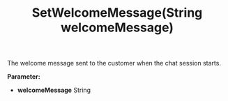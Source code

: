 ﻿---
uid: crmscript_ref_NSChatTopicEntity_SetWelcomeMessage
title: SetWelcomeMessage(String welcomeMessage)
intellisense: NSChatTopicEntity.SetWelcomeMessage
keywords: NSChatTopicEntity, GetWelcomeMessage
so.topic: reference
---

The welcome message sent to the customer when the chat session starts.

**Parameter:** 
 - **welcomeMessage** String

